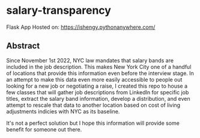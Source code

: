 # salary-transparency
 
Flask App Hosted on:
https://ishengy.pythonanywhere.com/ 
 
## Abstract

Since November 1st 2022, NYC law mandates that salary bands are included in the job description. This makes New York City one of a handful of locations that provide this information even before the interview stage. In an attempt to make this data even more easily accessible to people out looking for a new job or negotiating a raise, I created this repo to house a few classes that will gather job descriptions from LinkedIn for specific job titles, extract the salary band information, develop a distribution, and even attempt to rescale that data to another location based on cost of living adjustments indicies with NYC as its baseline.

It's not a perfect solution but I hope this information will provide some benefit for someone out there.

